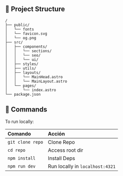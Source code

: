 ## 🚀 Project Structure
```text
/
├── public/
│   └── fonts
│   └── favicon.svg
│   └── og.png
├── src/
│   ├── components/
│   │   └── sections/
│   │   └── seo/
│   │   └── ui/
│   ├── styles/
│   ├── utils/
│   ├── layouts/
│   │   └── MainHead.astro
│   │   └── MainLayout.astro
│   └── pages/
│       └── index.astro
└── package.json
```

## 🧞 Commands

To run locally:

| Comando          | Acción                                       |
| :--------------- | :------------------------------------------- |
| `git clone repo` | Clone Repo                          |
| `cd repo`        | Access root dir                    |
| `npm install`    | Install Deps                        |
| `npm run dev`    | Run locally in `localhost:4321` |


